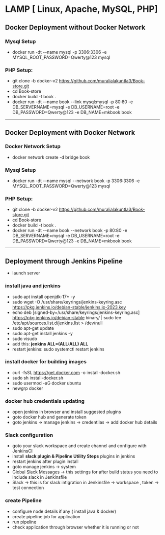 # LAMP [ Linux, Apache, MySQL, PHP]


## Docker Deployment without Docker Network
### Mysql Setup
- docker run -dt --name mysql -p 3306:3306 -e MYSQL_ROOT_PASSWORD=Qwerty@123 mysql

### PHP Setup:
- git clone -b docker-v2 https://github.com/muralialakuntla3/Book-store.git
- cd Book-store
- docker build -t book .
- docker run -dt --name book --link mysql:mysql -p 80:80 -e DB_SERVERNAME=mysql -e DB_USERNAME=root -e DB_PASSWORD=Qwerty@123 -e DB_NAME=mkbook book
-------------------------------------------------------------------------------------------------------------------------------------------------------
## Docker Deployment with Docker Network

### Docker Network Setup
- docker network create -d bridge book
### Mysql Setup
- docker run -dt --name mysql --network book -p 3306:3306 -e MYSQL_ROOT_PASSWORD=Qwerty@123 mysql

### PHP Setup:
- git clone -b docker-v2 https://github.com/muralialakuntla3/Book-store.git
- cd Book-store
- docker build -t book .
- docker run -dt --name book --network book -p 80:80 -e DB_SERVERNAME=mysql -e DB_USERNAME=root -e DB_PASSWORD=Qwerty@123 -e DB_NAME=mkbook book
-------------------------------------------------------------------------------------------------------------------------------------------------------
## Deployment through Jenkins Pipeline
- launch server
### install java and jenkins
- sudo apt install openjdk-17* -y
- sudo wget -O /usr/share/keyrings/jenkins-keyring.asc \
  https://pkg.jenkins.io/debian-stable/jenkins.io-2023.key
- echo deb [signed-by=/usr/share/keyrings/jenkins-keyring.asc] \
  https://pkg.jenkins.io/debian-stable binary/ | sudo tee \
  /etc/apt/sources.list.d/jenkins.list > /dev/null
- sudo apt-get update
- sudo apt-get install jenkins -y
- sudo visudo
- add this: **jenkins ALL=(ALL:ALL) ALL**
- restart jenkins: sudo systemctl restart jenkins
### install docker for building images
- curl -fsSL https://get.docker.com -o install-docker.sh
- sudo sh install-docker.sh
- sudo usermod -aG docker ubuntu
- newgrp docker
### docker hub credentials updating
- open jenkins in browser and install suggested plugins
- goto docker hub and generate token
- goto jenkins -> manage jenkins -> credentilas -> add docker hub details
### Slack configuration
- goto your slack workspace and create channel and configure with JenkinsCI
- install **slack plugin & Pipeline Utility Steps** plugins in jenkins
- restart jenkins after plugin install
- goto manage jenkins -> system 
- Global Slack Messages -> this settings for after build status you need to include slack in Jenkinsfile
- Slack -> this is for slack intigration in Jenkinsfile -> workspace , token -> test connection
### create Pipeline 
- configure node details if any ( install java & docker)
- create pipeline job for application
- run pipeline
- check application through browser whether it is running or not 
